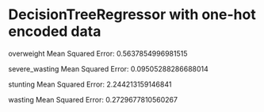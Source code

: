 # DecisionTreeRegressor with one-hot encoded data

overweight        Mean Squared Error: 0.5637854996981515
                       
severe_wasting    Mean Squared Error: 0.09505288286688014
                         
stunting          Mean Squared Error: 2.244213159146841
                         
wasting           Mean Squared Error: 0.2729677810560267
                       


